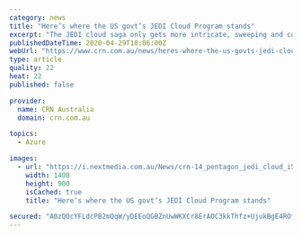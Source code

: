 ```yaml
---
category: news
title: "Here’s where the US govt’s JEDI Cloud Program stands"
excerpt: "The JEDI cloud saga only gets more intricate, sweeping and contentious with each passing month. It now feels like the procurement process for the Joint Enterprise Defense Infrastructure cloud transformation initiative started a long time ago in a galaxy far,"
publishedDateTime: 2020-04-29T18:06:00Z
webUrl: "https://www.crn.com.au/news/heres-where-the-us-govts-jedi-cloud-program-stands-546952"
type: article
quality: 22
heat: 22
published: false

provider:
  name: CRN Australia
  domain: crn.com.au

topics:
  - Azure

images:
  - url: "https://i.nextmedia.com.au/News/crn-14_pentagon_jedi_cloud_iStock-1058382956.jpg"
    width: 1400
    height: 900
    isCached: true
    title: "Here’s where the US govt’s JEDI Cloud Program stands"

secured: "A0zQOcYFLdcPB2mQqW/yDEEoQGBZnUwWKXCr8ErAOC3kkThfz+UjukBgE4ROf3OtIUCy53BCXTMS4aOfDo5iNOZzTVHQ32ekAgLZpLTmc8wf/Wt4uT1wX9zH3CC1kmAUXFkpd4hvWqLnRzwXAsenWlFWB4famJ5oNV8qEHGRoHPTH11OFR1CVWxx3xMeOher5ggMASlGfrfMPhg1CeeKCmZ1l+9dQ7rhQG4s4iSNCuPY7u8K/wHybU4Gh9FRiFnAPzeNdP5Px1IhLG9oj/Hdr1AjMjfAoTNhtjY9iHWeOT0OQIczqUDZD1KjSDBvrdmjSRJDw5twvP0JGUJmU3gF+y57CYMNoEVWo/i08Z4mi9i0Cu+wmlVhgzThHPkuvc31XfmKsWIw4WkC1lLPg78PPrxPS6r/WH1299RyrNa35e/LCmBDS0w3D/Koj1oseUFgQlr9WNWBA0XCRxNeIS7coeB6d6HVX2585FfwfygBw+I=;WlJrAqjecPXV+XilqzuitQ=="
---
```


